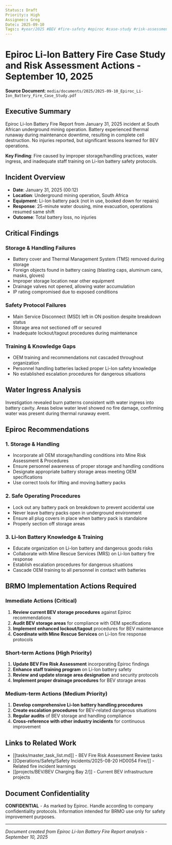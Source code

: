 ```yaml
---
Status:: Draft
Priority:: High
Assignee:: Greg
Date:: 2025-09-10
Tags:: #year/2025 #BEV #fire-safety #epiroc #case-study #risk-assessment
---
```


# Epiroc Li-Ion Battery Fire Case Study and Risk Assessment Actions - September 10, 2025

**Source Document**: `media/documents/2025/2025-09-10_Epiroc_Li-Ion_Battery_Fire_Case_Study.pdf`

## Executive Summary

Epiroc Li-Ion Battery Fire Report from January 31, 2025 incident at South African underground mining operation. Battery experienced thermal runaway during maintenance downtime, resulting in complete cell destruction. No injuries reported, but significant lessons learned for BEV operations.

**Key Finding**: Fire caused by improper storage/handling practices, water ingress, and inadequate staff training on Li-Ion battery safety protocols.

## Incident Overview

- **Date**: January 31, 2025 (00:12)
- **Location**: Underground mining operation, South Africa
- **Equipment**: Li-Ion battery pack (not in use, booked down for repairs)
- **Response**: 25-minute water dousing, mine evacuation, operations resumed same shift
- **Outcome**: Total battery loss, no injuries

## Critical Findings

### Storage & Handling Failures
- Battery cover and Thermal Management System (TMS) removed during storage
- Foreign objects found in battery casing (blasting caps, aluminum cans, masks, gloves)
- Improper storage location near other equipment
- Drainage valves not opened, allowing water accumulation
- IP rating compromised due to exposed conditions

### Safety Protocol Failures  
- Main Service Disconnect (MSD) left in ON position despite breakdown status
- Storage area not sectioned off or secured
- Inadequate lockout/tagout procedures during maintenance

### Training & Knowledge Gaps
- OEM training and recommendations not cascaded throughout organization
- Personnel handling batteries lacked proper Li-Ion safety knowledge
- No established escalation procedures for dangerous situations

## Water Ingress Analysis

Investigation revealed burn patterns consistent with water ingress into battery cavity. Areas below water level showed no fire damage, confirming water was present during thermal runaway event.

## Epiroc Recommendations

### 1. Storage & Handling
- Incorporate all OEM storage/handling conditions into Mine Risk Assessment & Procedures
- Ensure personnel awareness of proper storage and handling conditions
- Designate appropriate battery storage areas meeting OEM specifications
- Use correct tools for lifting and moving battery packs

### 2. Safe Operating Procedures
- Lock out any battery pack on breakdown to prevent accidental use
- Never leave battery packs open in underground environment
- Ensure all plug covers in place when battery pack is standalone
- Properly section off storage areas

### 3. Li-Ion Battery Knowledge & Training
- Educate organization on Li-Ion battery and dangerous goods risks
- Collaborate with Mine Rescue Services (MRS) on Li-Ion battery fire response
- Establish escalation procedures for dangerous situations
- Cascade OEM training to all personnel in contact with batteries

## BRMO Implementation Actions Required

### Immediate Actions (Critical)
1. **Review current BEV storage procedures** against Epiroc recommendations
2. **Audit BEV storage areas** for compliance with OEM specifications  
3. **Implement enhanced lockout/tagout** procedures for BEV maintenance
4. **Coordinate with Mine Rescue Services** on Li-Ion fire response protocols

### Short-term Actions (High Priority)
1. **Update BEV Fire Risk Assessment** incorporating Epiroc findings
2. **Enhance staff training program** on Li-Ion battery safety
3. **Review and update storage area designation** and security protocols
4. **Implement proper drainage procedures** for BEV storage areas

### Medium-term Actions (Medium Priority)  
1. **Develop comprehensive Li-Ion battery handling procedures**
2. **Create escalation procedures** for BEV-related dangerous situations
3. **Regular audits** of BEV storage and handling compliance
4. **Cross-reference with other industry incidents** for continuous improvement

## Links to Related Work
- [[tasks/master_task_list.md]] - BEV Fire Risk Assessment Review tasks
- [[Operations/Safety/Safety Incidents/2025-08-20 HD0054 Fire/]] - Related fire incident learnings
- [[projects/BEV/BEV Charging Bay 2/]] - Current BEV infrastructure projects

## Document Confidentiality

**CONFIDENTIAL** - As marked by Epiroc. Handle according to company confidentiality protocols. Information intended for BRMO use only for safety improvement purposes.

---
*Document created from Epiroc Li-Ion Battery Fire Report analysis - September 10, 2025*